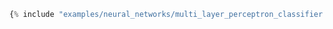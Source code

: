 ``` python hl_lines="25-27"
{% include "examples/neural_networks/multi_layer_perceptron_classifier.py" %} 

```